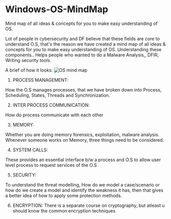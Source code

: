 # Windows-OS-MindMap
Mind map of all ideas &amp; concepts for you to make easy understanding of OS.


Lot of people in cybersecurity and DF believe that these fields are core to understand O.S, that's the reason we have created a mind map of all ideas & concepts for you to make easy understanding of OS. Understanding these components.. Helps people who wanted to do a Malware Analysis,, DFIR, Writing security tools.

A brief of how it looks:
![OS mind map](https://user-images.githubusercontent.com/74539498/99470209-5be5ef80-296a-11eb-8424-95ed24b85a0a.png)



1. PROCESS MANAGEMENT:

How the O.S manages processes, that we have broken down into Process, Scheduling, States, Threads and Synchronization.


2. INTER PROCESS COMMUNICATION:

How do process communicate with each other

3. MEMORY:

Whether you are doing memory forensics, exploitation, malware analysis. Whenever someone works on Memory, three things need to be considered.

4. SYSTEM CALLS:

These provides an essential interface b/w a process and O.S to allow user level process to request services of the O.S

5. SECURITY:

To understand the threat modelling, How do we model a case/scenario or how do we create a model and identify the weakness it has, then that gives a better idea of how to apply some protection methods. 

6. ENCRYPTION:
There is a separate course on cryptography, but atleast u should know the common encryption techniques
